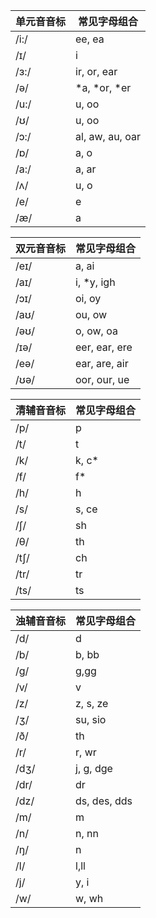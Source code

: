 | 单元音音标 | 常见字母组合    |
|------------|-----------------|
| /i:/       | ee, ea          |
| /ɪ/        | i               |
| /ɜ:/       | ir, or, ear     |
| /ə/        | *a, *or, *er    |
| /u:/       | u, oo           |
| /ʊ/        | u, oo           |
| /ɔ:/       | al, aw, au, oar |
| /ɒ/        | a, o            |
| /a:/       | a, ar           |
| /ʌ/        | u, o            |
| /e/        | e               |
| /æ/        | a               |

| 双元音音标 | 常见字母组合  |
|------------|---------------|
| /eɪ/       | a, ai         |
| /aɪ/       | i, *y, igh    |
| /ɔɪ/       | oi, oy        |
| /aʊ/       | ou, ow        |
| /əʊ/       | o, ow, oa     |
| /ɪə/       | eer, ear, ere |
| /eə/       | ear, are, air |
| /ʊə/       | oor, our, ue  |

| 清辅音音标 | 常见字母组合 |
|------------|--------------|
| /p/        | p            |
| /t/        | t            |
| /k/        | k, c*        |
| /f/        | f*           |
| /h/        | h            |
| /s/        | s, ce        |
| /∫/        | sh           |
| /θ/        | th           |
| /t∫/       | ch           |
| /tr/       | tr           |
| /ts/       | ts           |

| 浊辅音音标 | 常见字母组合 |
|------------|--------------|
| /d/        | d            |
| /b/        | b, bb        |
| /g/        | g,gg         |
| /v/        | v            |
| /z/        | z, s, ze     |
| /ʒ/        | su, sio      |
| /ð/        | th           |
| /r/        | r, wr        |
| /dʒ/       | j, g, dge    |
| /dr/       | dr           |
| /dz/       | ds, des, dds |
| /m/        | m            |
| /n/        | n, nn        |
| /ŋ/        | n            |
| /l/        | l,ll         |
| /j/        | y, i         |
| /w/        | w, wh        |

